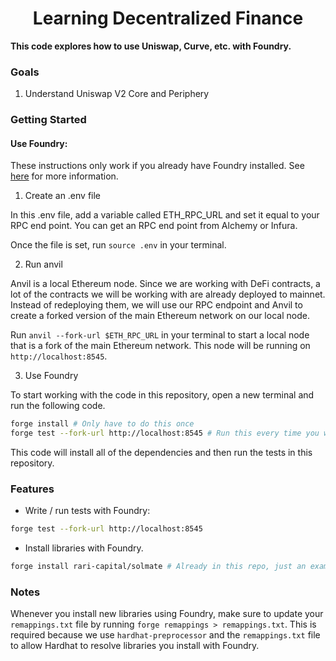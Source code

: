 # <h1 align="center"> Learning Decentralized Finance</h1>

**This code explores how to use Uniswap, Curve, etc. with Foundry.**

### Goals

1. Understand Uniswap V2 Core and Periphery

### Getting Started

#### Use Foundry:

These instructions only work if you already have Foundry installed. See [here](https://github.com/foundry-rs/foundry) for more information.

1. Create an .env file

In this .env file, add a variable called ETH_RPC_URL and set it equal to your RPC end point. You can get an RPC end point from Alchemy or Infura.

Once the file is set, run `source .env` in your terminal.

2. Run anvil

Anvil is a local Ethereum node. Since we are working with DeFi contracts, a lot of the contracts we will be working with are already deployed to mainnet. Instead of redeploying them, we will use our RPC endpoint and Anvil to create a forked version of the main Ethereum network on our local node.

Run `anvil --fork-url $ETH_RPC_URL` in your terminal to start a local node that is a fork of the main Ethereum network. This node will be running on `http://localhost:8545`.

3. Use Foundry

To start working with the code in this repository, open a new terminal and run the following code.

```bash
forge install # Only have to do this once
forge test --fork-url http://localhost:8545 # Run this every time you want to test your new code
```

This code will install all of the dependencies and then run the tests in this repository.

### Features

-   Write / run tests with Foundry:

```bash
forge test --fork-url http://localhost:8545
```

-   Install libraries with Foundry.

```bash
forge install rari-capital/solmate # Already in this repo, just an example
```

### Notes

Whenever you install new libraries using Foundry, make sure to update your `remappings.txt` file by running `forge remappings > remappings.txt`. This is required because we use `hardhat-preprocessor` and the `remappings.txt` file to allow Hardhat to resolve libraries you install with Foundry.
